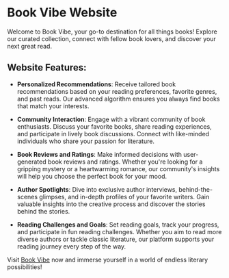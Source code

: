 

# Book Vibe Website

Welcome to Book Vibe, your go-to destination for all things books! Explore our curated collection, connect with fellow book lovers, and discover your next great read.

## Website Features:

- **Personalized Recommendations**: Receive tailored book recommendations based on your reading preferences, favorite genres, and past reads. Our advanced algorithm ensures you always find books that match your interests.

- **Community Interaction**: Engage with a vibrant community of book enthusiasts. Discuss your favorite books, share reading experiences, and participate in lively book discussions. Connect with like-minded individuals who share your passion for literature.

- **Book Reviews and Ratings**: Make informed decisions with user-generated book reviews and ratings. Whether you're looking for a gripping mystery or a heartwarming romance, our community's insights will help you choose the perfect book for your mood.

- **Author Spotlights**: Dive into exclusive author interviews, behind-the-scenes glimpses, and in-depth profiles of your favorite writers. Gain valuable insights into the creative process and discover the stories behind the stories.

- **Reading Challenges and Goals**: Set reading goals, track your progress, and participate in fun reading challenges. Whether you aim to read more diverse authors or tackle classic literature, our platform supports your reading journey every step of the way.

Visit [Book Vibe](https://66058bf914c2ff24490f06d1--dapper-kheer-95c208.netlify.app/) now and immerse yourself in a world of endless literary possibilities!

